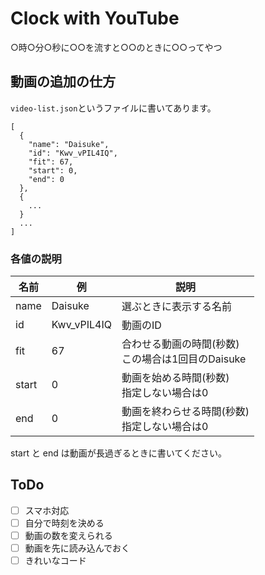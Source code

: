 # Clock with YouTube
○時○分○秒に○○を流すと○○のときに○○ってやつ

## 動画の追加の仕方
`video-list.json`というファイルに書いてあります。
```
[
  {
    "name": "Daisuke",
    "id": "Kwv_vPIL4IQ",
    "fit": 67,
    "start": 0,
    "end": 0
  },
  {
    ...
  }
  ...
]
```
### 各値の説明
|名前|例|説明|
----|----|----
|name|Daisuke|選ぶときに表示する名前|
|id|Kwv_vPIL4IQ|動画のID|
|fit|67|合わせる動画の時間(秒数)<br>この場合は1回目のDaisuke|
|start|0|動画を始める時間(秒数)<br>指定しない場合は0|
|end|0|動画を終わらせる時間(秒数)<br>指定しない場合は0|

start と end は動画が長過ぎるときに書いてください。

## ToDo
- [ ] スマホ対応
- [ ] 自分で時刻を決める
- [ ] 動画の数を変えられる
- [ ] 動画を先に読み込んでおく
- [ ] きれいなコード

